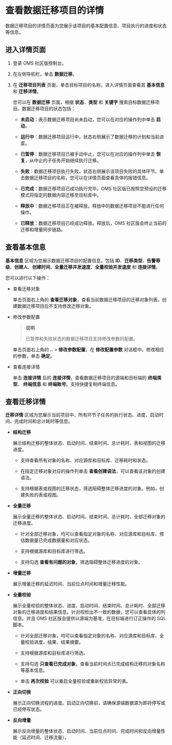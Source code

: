 # 查看数据迁移项目的详情

数据迁移项目的详情页面为您展示该项目的基本配置信息、项目执行的进度和状态等信息。

## 进入详情页面

1. 登录 OMS 社区版控制台。

2. 在左侧导航栏，单击 **数据迁移**。

3. 在 **迁移项目列表** 页面，单击目标项目的名称，进入详情页面查看其 **基本信息** 和 **迁移详情**。

   您可以在 **数据迁移** 页面，根据 **状态**、**类型** 和 **关键字** 搜索目标数据迁移项目。数据迁移项目的状态包括：

   * **未启动**：表示数据迁移项目尚未启动，您可以在对应的操作列中单击 **启动**。
   
   * **运行中**：数据迁移项目运行中，状态右侧展示了数据迁移的计划和当前进度。

   * **已暂停**：数据迁移项目已被手动中止，您可以在对应的操作列中单击 **恢复**，从中止的子任务开始继续执行迁移。
   
   * **失败**：数据迁移项目执行失败，状态右侧展示该项目失败的具体环节。单击数据迁移项目的名称，您可以在详情页面查看具体的报错信息。
   
   * **已完成**：数据迁移项目已成功执行完毕，OMS 社区版已按照您预设的迁移模式将指定的数据内容迁移至目标库中。
   
   * **释放中**：数据迁移项目正在被释放。释放中的数据迁移项目不能进行任何操作。
   
   * **已释放**：数据迁移项目已经成功释放。释放后，OMS 社区版会终止当前的迁移和增量同步链路。

## 查看基本信息

**基本信息** 区域为您展示数据迁移项目的配置信息，包括 **ID**、**迁移类型**、**告警等级**、**创建人**、**创建时间**、**全量迁移并发速度**、**全量校验并发速度** 和 **连接详情**。

您可以进行以下操作：

* 查看迁移对象

  单击页面右上角的 **查看迁移对象**，查看当前数据迁移项目的迁移对象列表。创建数据迁移项目后不支持修改迁移对象。
  
* 修改参数配置

  >**说明**
  >
  >已暂停和失败状态的数据迁移项目支持修改参数的配置。

  单击页面右上角的 **..** > **修改参数配置**，在 **修改配置参数** 对话框中，修改相应的参数，单击 **确定**。
  

* 查看连接详情

  单击 **连接详情** 后的 **连接详情**，查看数据迁移项目的源端和目标端的 **终端类型**、 **终端信息** 和 **终端账号**。支持快捷复制终端信息。
  
## 查看迁移详情

**迁移详情** 区域为您展示当前项目中，所有环节子任务的执行状态、进度、启动时间、完成时间和总计耗时等信息。

* **结构迁移**

  展示结构迁移的整体状态、启动时间、结束时间、总计耗时、表和视图的迁移进度。

  * 支持查看所有对象的名称、对应源库和目标库、迁移耗时和状态。
  
  * 在指定迁移对象对应的操作列单击 **查看创建语法**，可以查看该对象的创建语法。

  * 支持根据表或视图的迁移状态，筛选阻碍整体迁移进度的对象。例如，创建失败的表或视图。

* **全量迁移**

  展示全量迁移的整体状态、启动时间、结束时间、总计耗时、全部迁移对象的迁移进度。

  * 针对全部迁移对象，均可以查看指定对象的名称、对应源库和目标库、预估数据量已完成数据量和对应状态。
  
  * 支持根据源库和目标库进行筛选。

  * 支持勾选 **查看有问题的对象**，筛选阻碍整体迁移进度的对象。

* **增量迁移**

  展示增量迁移的延迟时间、当前位点时间和增量迁移性能。
  
* **全量校验**

  展示全量校验的整体状态、进度、启动时间、结束时间、总计耗时、全部迁移对象的迁移进度和结果信息。针对校检出不一致的数据，您可以查看具体的列信息。并且 OMS 社区版会提供以源端为基准，在目标端进行订正操作的 SQL 脚本。

  * 针对全部迁移对象，均可以查看指定对象的名称、对应源库和目标库、全量校验进度、结果、结果摘要。
  
  * 支持根据源库和目标库进行筛选。
  
  * 支持勾选 **只查看已完成对象**，查看当前时间点已完成结构迁移的对象名称等基本信息。
  
  * 单击 **再次校验** 可以重启全量校验或重新校验异常的表。

* **正向切换**

  展示正向切换流程的进度。启动正向切换前，请确保源端数据源为即将停写或已经停写状态。
  
* **反向增量**

  展示反向增量的整体状态、启动时间、当前位点时间、完成时间和反向增量性能（延迟时间、迁移流量）。
